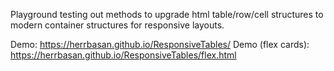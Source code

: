 Playground testing out methods to upgrade html table/row/cell structures to modern container structures for responsive layouts.

Demo: https://herrbasan.github.io/ResponsiveTables/
Demo (flex cards): https://herrbasan.github.io/ResponsiveTables/flex.html
